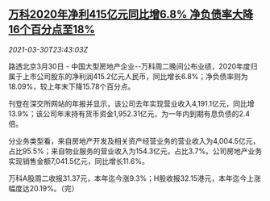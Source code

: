 <!--1617148863000-->
[万科2020年净利415亿元同比增6.8% 净负债率大降16个百分点至18%](https://cn.reuters.com/article/vanke-profit-0330-tues-idCNKBS2BM3FA)
------

<div><i>2021-03-30T23:43:03Z</i></div><p>路透北京3月30日 - 中国大型房地产企业--万科周二晚间公布业绩，2020年度归属于上市公司股东的净利润415.2亿元人民币，同比增长6.8%；净负债率则为18.09%，较上年末下降15.78个百分点。</p><p>刊登在深交所网站的年报并显示，该公司去年实现营业收入4,191.1亿元，同比增13.9%；该公司年末持有货币资金1,952.31亿元，为一年内到期有息负债的2.4倍。</p><p>分业务类型看，来自房地产开发及相关资产经营业务的营业收入为4,004.5亿元，占比95.5%；来自物业服务的营业收入为154.3亿元，占比3.7%。公司房地产业务实现销售金额7,041.5亿元，同比增长11.6%。</p><p>万科A股周二收报31.37元，本年迄今涨9.3%；H股收报32.15港元，本年迄今上涨幅度达20.19%。（完）</p>
